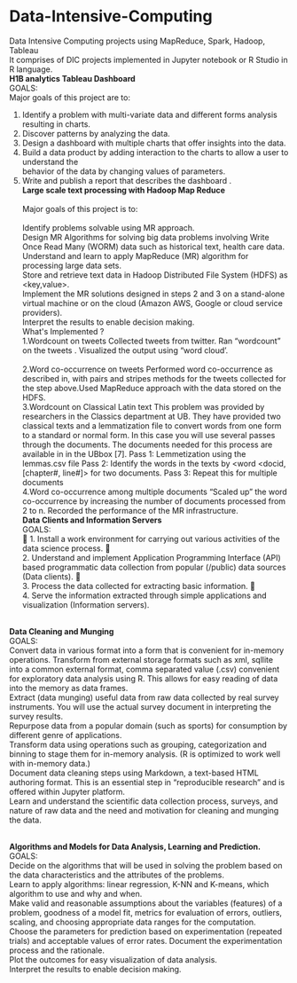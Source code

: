# Data-Intensive-Computing
Data Intensive Computing projects using MapReduce, Spark, Hadoop, Tableau<br>
It comprises of DIC projects implemented in Jupyter notebook or R Studio in R language.<br>
<b>H1B analytics Tableau Dashboard</b><br>
GOALS:<br>
Major goals of this project are to:<br>
1. Identify a problem with multi-variate data and different forms analysis resulting in charts.<br>
2. Discover patterns by analyzing the data.<br>
3. Design a dashboard with multiple charts that offer insights into the data.<br>
4. Build a data product by adding interaction to the charts to allow a user to understand the<br>
behavior of the data by changing values of parameters.<br>
5. Write and publish a report that describes the dashboard .<br>
<b>Large scale text processing with Hadoop Map Reduce</b>
<br><br>
Major goals of this project is to:<br><br>
Identify problems solvable using MR approach.<br>
Design MR Algorithms for solving big data problems involving Write Once Read Many (WORM) data such as historical text, health care data.
Understand and learn to apply MapReduce (MR) algorithm for processing large data sets.<br>
Store and retrieve text data in Hadoop Distributed File System (HDFS) as <key,value>.<br>
Implement the MR solutions designed in steps 2 and 3 on a stand-alone virtual machine or on the cloud (Amazon AWS, Google or cloud service providers).<br>
Interpret the results to enable decision making.<br>
What's Implemented ?<br>
1.Wordcount on tweets Collected tweets from twitter. Ran “wordcount” on the tweets . Visualized the output using “word cloud’.<br><br>
2.Word co-occurrence on tweets Performed word co-occurrence as described in, with pairs and stripes methods for the tweets collected for the step above.Used MapReduce approach with the data stored on the HDFS.<br>
3.Wordcount on Classical Latin text This problem was provided by researchers in the Classics department at UB. They have provided two classical texts and a lemmatization file to convert words from one form to a standard or normal form. In this case you will use several passes through the documents. The documents needed for this process are available in in the UBbox [7]. Pass 1: Lemmetization using the lemmas.csv file Pass 2: Identify the words in the texts by <word <docid, [chapter#, line#]> for two documents. Pass 3: Repeat this for multiple documents<br>
4.Word co-occurrence among multiple documents “Scaled up” the word co-occurrence by increasing the number of documents processed from 2 to n. Recorded the performance of the MR infrastructure.<br>
<b>Data Clients and Information Servers </b><br> 
GOALS:<br> 
 1. Install a work environment for carrying out various activities of the data science process.
<br>  2. Understand and implement Application Programming Interface (API) based programmatic data collection from popular (/public) data sources (Data clients).
<br>  3. Process the data collected for extracting basic information.
<br>  4. Serve the information extracted through simple applications and visualization (Information servers).

<br> <b>Data Cleaning and Munging</b><br> 
GOALS:<br> 
Convert data in various format into a form that is convenient for in-memory operations. Transform from external storage formats such as xml, sqllite into a common external format, comma separated value (.csv) convenient for exploratory data analysis using R. This allows for easy reading of data into the memory as data frames.
<br> Extract (data munging) useful data from raw data collected by real survey instruments. You will use the actual survey document in interpreting the survey results.
<br> Repurpose data from a popular domain (such as sports) for consumption by different genre of applications.
<br> Transform data using operations such as grouping, categorization and binning to stage them for in-memory analysis. (R is optimized to work well with in-memory data.)
<br> Document data cleaning steps using Markdown, a text-based HTML authoring format. This is an essential step in “reproducible research” and is offered within Jupyter platform.
<br> Learn and understand the scientific data collection process, surveys, and nature of raw data and the need and motivation for cleaning and munging the data.

<br><b> Algorithms and Models for Data Analysis, Learning and Prediction.</b>
<br> GOALS:<br> 
Decide on the algorithms that will be used in solving the problem based on the data characteristics and the attributes of the problems.
<br> Learn to apply algorithms: linear regression, K-NN and K-means, which algorithm to use and why and when.
<br> Make valid and reasonable assumptions about the variables (features) of a problem, goodness of a model fit, metrics for evaluation of errors, outliers, scaling, and choosing appropriate data ranges for the computation.
<br> Choose the parameters for prediction based on experimentation (repeated trials) and acceptable values of error rates. Document the experimentation process and the rationale.
<br> Plot the outcomes for easy visualization of data analysis.
<br> Interpret the results to enable decision making.

